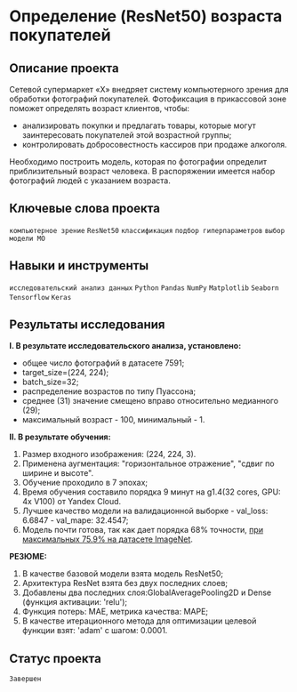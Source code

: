 # Определение (ResNet50) возраста покупателей 

## Описание проекта

Сетевой супермаркет «Х» внедряет систему компьютерного зрения для обработки фотографий покупателей. Фотофиксация в прикассовой зоне поможет определять возраст клиентов, чтобы:

* анализировать покупки и предлагать товары, которые могут заинтересовать покупателей этой возрастной группы;
* контролировать добросовестность кассиров при продаже алкоголя.

Необходимо построить модель, которая по фотографии определит приблизительный возраст человека. В распоряжении имеется набор фотографий людей с указанием возраста.

## Ключевые слова проекта

`компьютерное зрение` `ResNet50` `классификация` `подбор гиперпараметров` `выбор модели МО`

## Навыки и инструменты

`исследовательский анализ данных` `Python` `Pandas` `NumPy` `Matplotlib` `Seaborn` `Tensorflow` `Keras`

## Результаты исследования

**I. В результате исследовательского анализа, установлено:**

* общее число фотографий в датасете 7591;
* target_size=(224, 224);
* batch_size=32;
* распределение возрастов по типу Пуассона;
* среднее (31) значение смещено вправо относительно медианного (29);
* максимальный возраст - 100, минимальный - 1.

**II. В результате обучения:**

1. Размер входного изображения: (224, 224, 3).
2. Применена аугментация: "горизонтальное отражение", "сдвиг по ширине и высоте".
3. Обучение проходило в 7 эпохах;
4. Время обучения составило порядка 9 минут на g1.4(32 cores, GPU: 4x V100) от Yandex Cloud.
5. Лучшее качество модели на валидационной выборке - val_loss: 6.6847 - val_mape: 32.4547;
6. Модель почти готова, так как дает порядка 68% точности, [при максимальных 75.9% на датасете ImageNet](https://habr.com/ru/post/347564/).

**РЕЗЮМЕ:**

1. В качестве базовой модели взята модель ResNet50;
2. Архитектура ResNet взята без двух последних слоев;
3. Добавлены два последних слоя:GlobalAveragePooling2D и Dense (функция активации: 'relu');
4. Функция потерь: MAE, метрика качества: MAPE;
5. В качестве итерационного метода для оптимизации целевой функции взят:  'adam' с шагом: 0.0001.
 
 ## Статус проекта
 `Завершен`
